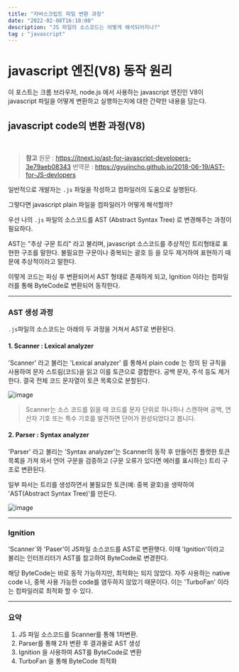 ```yaml
---
title: "자바스크립트 파일 변환 과정"
date: "2022-02-08T16:18:00"
description: "JS 파일의 소스코드는 어떻게 해석되어지나?"
tag : "javascript"
---
```



# javascript 엔진(V8) 동작 원리

이 포스트는 크롬 브라우저, node.js 에서 사용하는 javascript 엔진인 V8이 javascript 파일을 어떻게 변환하고 실행하는지에 대한 간략한 내용을 담는다. 

## javascript code의 변환 과정(V8)
<br>


>**참고**
>원문 : https://itnext.io/ast-for-javascript-developers-3e79aeb08343 
>번역문 : https://gyujincho.github.io/2018-06-19/AST-for-JS-devlopers


일반적으로 개발자는 `.js` 파일을 작성하고 컴파일러의 도움으로 실행된다.

그렇다면 javascript plain 파일을 컴파일러가 어떻게 해석할까?

우선 나의 `.js` 파일의 소스코드를 AST (Abstract Syntax Tree) 로 변경해주는 과정이 필요하다.

AST는 "추상 구문 트리" 라고 불리며, javascript 소스코드를 추상적인 트리형태로 표현한 구조를 말한다. 불필요한 구문이나 중복되는 괄호 등 을 모두 제거하여 표현하기 때문에 추상적이라고 말한다.

이렇게 코드는 파싱 후 변환되어서 AST 형태로 존재하게 되고, Ignition 이라는 컴파일러를 통해 ByteCode로 변환되어 동작한다.


---

### AST 생성 과정

`.js`파일의 소스코드는 아래의 두 과정을 거쳐서 AST로 변환된다.

#### 1. Scanner : Lexical analyzer
'Scanner' 라고 불리는 'Lexical analyzer' 를 통해서 plain code 는 정의 된 규칙을 사용하여 문자 스트림(코드)을 읽고 이를 토큰으로 결합한다. 공백 문자, 주석 등도 제거한다. 결국 전체 코드 문자열이 토큰 목록으로 분할된다.

![image](https://user-images.githubusercontent.com/34260967/152948054-b5b1d572-2fbe-47e8-811f-830d81428b0e.png)


>Scanner는 소스 코드를 읽을 때 코드를 문자 단위로 하나하나 스캔하며 공백, 연산자 기호 또는 특수 기호를 발견하면 단어가 완성되었다고 봅니다.

#### 2. Parser : Syntax analyzer


'Parser' 라고 불리는 'Syntax analyzer'는 Scanner의 동작 후 만들어진 플랫한 토큰 목록을 가져 와서 언어 구문을 검증하고 (구문 오류가 있다면 에러를 표시하는) 트리 구조로 변환된다.

일부 파서는 트리를 생성하면서 불필요한 토큰(예: 중복 괄호)을 생략하여 'AST(Abstract Syntax Tree)'를 만든다.

![image](https://user-images.githubusercontent.com/34260967/152948773-e6dc5daf-37a9-4bde-8b9c-d594d6894002.png)

---

### Ignition

'Scanner`와 'Paser'이 JS파일 소스코드를 AST로 변환햇다. 이때 'Ignition'이라고 불리는 인터프리터가 AST를 참고하여 ByteCode로 변경한다.

해당 ByteCode는 바로 동작 가능하지만, 최적화는 되지 않았다. 자주 사용하는 native code 나, 중복 사용 가능한 code를 염두하지 않았기 때문이다. 이는 'TurboFan' 이라는 컴파일러로 최적화 할 수 있다.


---

### 요약

1. JS 파일 소스코드를 Scanner를 통해 1차변환.
2. Parser를 통해 2차 변환 후 결과물로 AST 생성
3. Ignition 을 사용하여 AST를 ByteCode로 변환
4. TurboFan 을 통해 ByteCode 최적화

